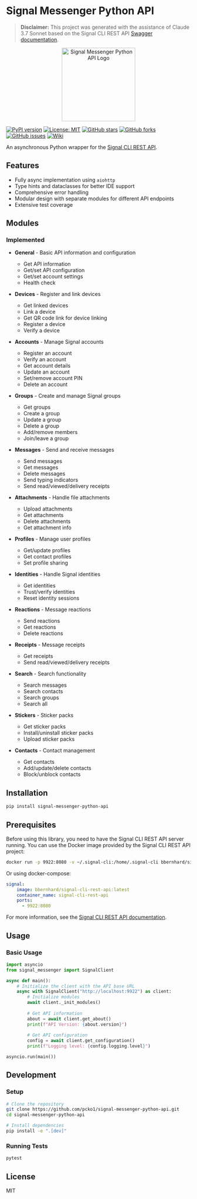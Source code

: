 # Signal Messenger Python API

> **Disclaimer:** This project was generated with the assistance of Claude 3.7 Sonnet based on the Signal CLI REST API [Swagger documentation](https://bbernhard.github.io/signal-cli-rest-api/src/docs/swagger.json).

<p align="center">
  <img src="assets/logo.png" width="200" alt="Signal Messenger Python API Logo">
</p>

[![PyPI version](https://img.shields.io/pypi/v/signal-messenger-python-api.svg)](https://pypi.org/project/signal-messenger-python-api/)
[![License: MIT](https://img.shields.io/badge/License-MIT-yellow.svg)](https://opensource.org/licenses/MIT)
[![GitHub stars](https://img.shields.io/github/stars/pcko1/signal-messenger-python-api.svg)](https://github.com/pcko1/signal-messenger-python-api/stargazers)
[![GitHub forks](https://img.shields.io/github/forks/pcko1/signal-messenger-python-api.svg)](https://github.com/pcko1/signal-messenger-python-api/network)
[![GitHub issues](https://img.shields.io/github/issues/pcko1/signal-messenger-python-api.svg)](https://github.com/pcko1/signal-messenger-python-api/issues)
[![Wiki](https://img.shields.io/badge/Wiki-Documentation-blue)](https://github.com/pcko1/signal-messenger-python-api/wiki)

An asynchronous Python wrapper for the [Signal CLI REST API](https://bbernhard.github.io/signal-cli-rest-api/).

## Features

- Fully async implementation using `aiohttp`
- Type hints and dataclasses for better IDE support
- Comprehensive error handling
- Modular design with separate modules for different API endpoints
- Extensive test coverage

## Modules

### Implemented

- **General** - Basic API information and configuration
  - Get API information
  - Get/set API configuration
  - Get/set account settings
  - Health check

- **Devices** - Register and link devices
  - Get linked devices
  - Link a device
  - Get QR code link for device linking
  - Register a device
  - Verify a device

- **Accounts** - Manage Signal accounts
  - Register an account
  - Verify an account
  - Get account details
  - Update an account
  - Set/remove account PIN
  - Delete an account

- **Groups** - Create and manage Signal groups
  - Get groups
  - Create a group
  - Update a group
  - Delete a group
  - Add/remove members
  - Join/leave a group

- **Messages** - Send and receive messages
  - Send messages
  - Get messages
  - Delete messages
  - Send typing indicators
  - Send read/viewed/delivery receipts

- **Attachments** - Handle file attachments
  - Upload attachments
  - Get attachments
  - Delete attachments
  - Get attachment info

- **Profiles** - Manage user profiles
  - Get/update profiles
  - Get contact profiles
  - Set profile sharing

- **Identities** - Handle Signal identities
  - Get identities
  - Trust/verify identities
  - Reset identity sessions

- **Reactions** - Message reactions
  - Send reactions
  - Get reactions
  - Delete reactions

- **Receipts** - Message receipts
  - Get receipts
  - Send read/viewed/delivery receipts

- **Search** - Search functionality
  - Search messages
  - Search contacts
  - Search groups
  - Search all

- **Stickers** - Sticker packs
  - Get sticker packs
  - Install/uninstall sticker packs
  - Upload sticker packs

- **Contacts** - Contact management
  - Get contacts
  - Add/update/delete contacts
  - Block/unblock contacts

## Installation

```bash
pip install signal-messenger-python-api
```

## Prerequisites

Before using this library, you need to have the Signal CLI REST API server running. You can use the Docker image provided by the Signal CLI REST API project:

```bash
docker run -p 9922:8080 -v ~/.signal-cli:/home/.signal-cli bbernhard/signal-cli-rest-api
```

Or using docker-compose:

```yaml
signal:
    image: bbernhard/signal-cli-rest-api:latest
    container_name: signal-cli-rest-api
    ports:
      - 9922:8080
```

For more information, see the [Signal CLI REST API documentation](https://github.com/bbernhard/signal-cli-rest-api).

## Usage

### Basic Usage

```python
import asyncio
from signal_messenger import SignalClient

async def main():
    # Initialize the client with the API base URL
    async with SignalClient("http://localhost:9922") as client:
        # Initialize modules
        await client._init_modules()
        
        # Get API information
        about = await client.get_about()
        print(f"API Version: {about.version}")
        
        # Get API configuration
        config = await client.get_configuration()
        print(f"Logging level: {config.logging.level}")

asyncio.run(main())
```

## Development

### Setup

```bash
# Clone the repository
git clone https://github.com/pcko1/signal-messenger-python-api.git
cd signal-messenger-python-api

# Install dependencies
pip install -e ".[dev]"
```

### Running Tests

```bash
pytest
```

## License

MIT
